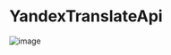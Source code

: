 # YandexTranslateApi

![image](https://user-images.githubusercontent.com/76166606/168092495-dd80a77c-0c33-4e1e-a1f1-afc7b8ed1df7.png)
